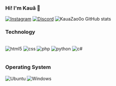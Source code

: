 ### Hi! I'm Kauã 🤙
[![Instagram](https://img.shields.io/badge/Instagram-E4405F?style=for-the-badge&logo=instagram&logoColor=white
)](https://www.instagram.com/kauua_liima/)
[![Discord](https://img.shields.io/badge/Discord-7289DA?style=for-the-badge&logo=discord&logoColor=white)](KauaZao0o#8855)
![KauaZao0o GitHub stats](https://github-readme-stats.vercel.app/api?username=KauaZao0o&show_icons=true&theme=radical)

### Technology

<div style="display: inline_block"><br>
    <img align="center" alt="html5" src="https://img.shields.io/badge/HTML5-E34F26?style=for-the-badge&logo=html5&logoColor=white
">
    <img align="center" alt="css" src="https://img.shields.io/badge/CSS3-1572B6?style=for-the-badge&logo=css3&logoColor=white
">
    <img align="center" alt="php" src="https://img.shields.io/badge/PHP-777BB4?style=for-the-badge&logo=php&logoColor=white
">
    <img align="center" alt="python" src="https://img.shields.io/badge/Python-14354C?style=for-the-badge&logo=python&logoColor=white
">
    <img align="center" alt="c#" src="https://img.shields.io/badge/C%23-239120?style=for-the-badge&logo=c-sharp&logoColor=white
">

</div><br>

### Operating System

<div>
   <img align="center" alt="Ubuntu" src="https://img.shields.io/badge/Ubuntu-E95420?style=for-the-badge&logo=ubuntu&logoColor=white
">
   <img align="center" alt="Windows" src="https://img.shields.io/badge/Windows-0078D6?style=for-the-badge&logo=windows&logoColor=white
">
</div>

